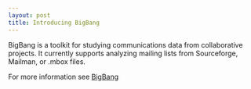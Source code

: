 ```yaml
---
layout: post
title: Introducing BigBang
---
```


BigBang is a toolkit for studying communications data from collaborative projects. It currently supports analyzing mailing lists from Sourceforge, Mailman, or .mbox files.

For more information see [BigBang](http://sbenthall.github.io/bigbang)

